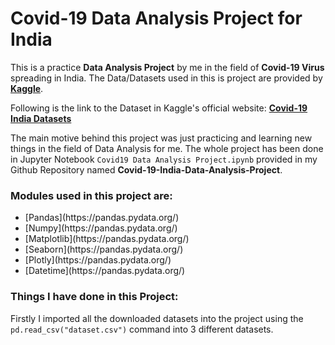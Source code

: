 # Covid-19 Data Analysis Project for India

This is a practice **Data Analysis Project** by me in the field of **Covid-19 Virus** spreading in India. The Data/Datasets used in this is project are provided by **[Kaggle](https://www.kaggle.com/)**.

Following is the link to the Dataset in Kaggle's official website: **[Covid-19 India Datasets](https://www.kaggle.com/datasets/sudalairajkumar/covid19-in-india)**

The main motive behind this project was just practicing and learning new things in the field of Data Analysis for me. The whole project has been done in Jupyter Notebook `Covid19 Data Analysis Project.ipynb` provided in my Github Repository named **Covid-19-India-Data-Analysis-Project**.

### Modules used in this project are:

<ul>
    <li> [Pandas](https://pandas.pydata.org/) </li>
    <li> [Numpy](https://pandas.pydata.org/) </li>
    <li> [Matplotlib](https://pandas.pydata.org/) </li>
    <li> [Seaborn](https://pandas.pydata.org/) </li>
    <li> [Plotly](https://pandas.pydata.org/) </li>
    <li> [Datetime](https://pandas.pydata.org/) </li>
</ul>

### Things I have done in this Project:

Firstly I imported all the downloaded datasets into the project using the `pd.read_csv("dataset.csv")` command into 3 different datasets.